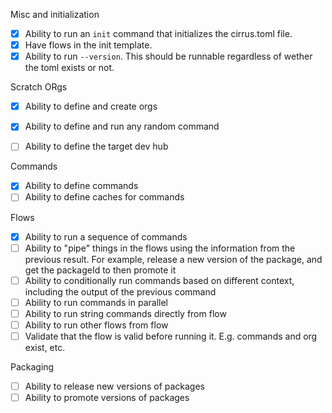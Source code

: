 Misc and initialization
- [x] Ability to run an `init` command that initializes the cirrus.toml file.
- [x] Have flows in the init template.
- [x] Ability to run `--version`. This should be runnable regardless of wether the toml exists or not.

Scratch ORgs
- [x] Ability to define and create orgs
- [x] Ability to define and run any random command
- [ ] Ability to define the target dev hub


Commands
- [x] Ability to define commands
- [ ] Ability to define caches for commands

Flows
- [x] Ability to run a sequence of commands
- [ ] Ability to "pipe" things in the flows using the information from the previous result.
      For example, release a new version of the package, and get the packageId to then promote it
- [ ] Ability to conditionally run commands based on different context, including the output of the previous command
- [ ] Ability to run commands in parallel
- [ ] Ability to run string commands directly from flow
- [ ] Ability to run other flows from flow
- [ ] Validate that the flow is valid before running it. E.g. commands and org exist, etc.

Packaging
- [ ] Ability to release new versions of packages
- [ ] Ability to promote versions of packages
